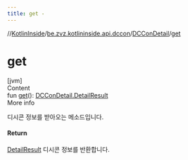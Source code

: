 ```yaml
---
title: get -
---
```

//[KotlinInside](../../index.md)/[be.zvz.kotlininside.api.dccon](../index.md)/[DCConDetail](index.md)/[get](get.md)



# get  
[jvm]  
Content  
fun [get](get.md)(): [DCConDetail.DetailResult](-detail-result/index.md)  
More info  


디시콘 정보를 받아오는 메소드입니다.



#### Return  


[DetailResult](-detail-result/index.md) 디시콘 정보를 반환합니다.

  



